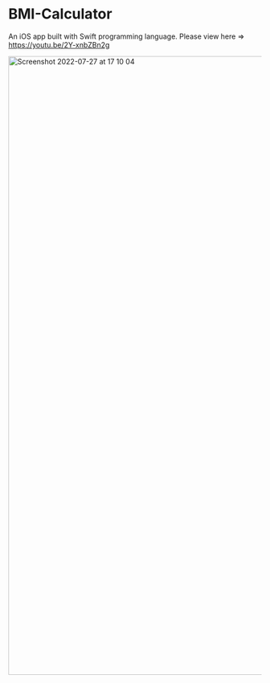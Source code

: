 # BMI-Calculator
An iOS app built with Swift programming language. 
Please view here => https://youtu.be/2Y-xnbZBn2g

<img width="1229" alt="Screenshot 2022-07-27 at 17 10 04" src="https://user-images.githubusercontent.com/63313596/181568732-36aa1e5f-dd8a-4ed9-8ebd-2833ecdb5db9.png">

